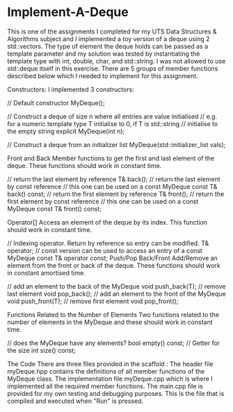 # Implement-A-Deque
 This is one of the assignments I completed for my UTS Data Structures & Algorithms subject and I implemented a toy version of a deque using 2 std::vectors.  The type of element the deque holds can be passed as a template parameter and my solution was tested by instantiating the template type with int, double, char, and std::string.  I was not allowed to use std::deque itself in this exercise. There are 5 groups of member functions described below which I needed to implement for this assignment.

Constructors:
I implemented 3 constructors:

  // Default constructor
  MyDeque();
  
  // Construct a deque of size n where all entries are value initialised
  // e.g. for a numeric template type T initialise to 0, if T is std::string
  // initialise to the empty string
  explicit MyDeque(int n);

  // Construct a deque from an initializer list
  MyDeque(std::initializer_list<T> vals);

Front and Back
Member functions to get the first and last element of the deque.  These functions should work in constant time.

  // return the last element by reference
  T& back();
  // return the last element by const reference
  // this one can be used on a const MyDeque
  const T& back() const;
  // return the first element by reference
  T& front();
  // return the first element by const reference
  // this one can be used on a const MyDeque
  const T& front() const;

Operator[]
Access an element of the deque by its index.  This function should work in constant time.

  // Indexing operator.  Return by reference so entry can be modified.
  T& operator[](int);
  // const version can be used to access an entry of a const MyDeque
  const T& operator[](int) const;
Push/Pop Back/Front
Add/Remove an element from the front or back of the deque.  These functions should work in constant amortised time.

  // add an element to the back of the MyDeque
  void push_back(T);
  // remove last element
  void pop_back();
  // add an element to the front of the MyDeque
  void push_front(T);
  // remove first element
  void pop_front();

Functions Related to the Number of Elements
Two functions related to the number of elements in the MyDeque and these should work in constant time.

  // does the MyDeque have any elements?
  bool empty() const;
  // Getter for the size
  int size() const;


The Code
There are three files provided in the scaffold :
The header file myDeque.hpp contains the definitions of all member functions of the MyDeque class. 
The implementation file myDeque.cpp which is where I implemented all the required member functions.
The main.cpp file is provided for my own testing and debugging purposes.  This is the file that is compiled and executed when "Run" is pressed.
